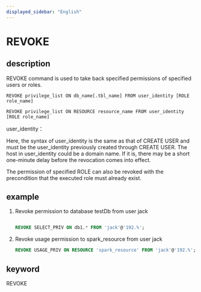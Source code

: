 ```yaml
---
displayed_sidebar: "English"
---
```


# REVOKE

## description

REVOKE command is used to take back specified permissions of specified users or roles.

```plain text
REVOKE privilege_list ON db_name[.tbl_name] FROM user_identity [ROLE role_name]

REVOKE privilege_list ON RESOURCE resource_name FROM user_identity [ROLE role_name]
```

user_identity：

Here, the syntax of user_identity is the same as that of CREATE USER and must be the user_identity previously created through CREATE USER. The host in user_identity could be a domain name. If it is, there may be a short one-minute delay before the revocation comes into effect.

The permission of specified ROLE can also be revoked with the precondition that the executed role must already exist.

## example

1. Revoke permission to database testDb from user jack

    ```sql
    
    REVOKE SELECT_PRIV ON db1.* FROM 'jack'@'192.%';
    ```

2. Revoke usage permission to spark_resource from user jack

    ```sql
    REVOKE USAGE_PRIV ON RESOURCE 'spark_resource' FROM 'jack'@'192.%';
    ```

## keyword

REVOKE
